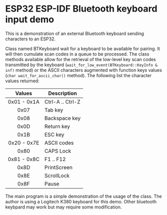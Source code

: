 # ESP32 ESP-IDF Bluetooth keyboard input demo

This is a demonstration of an external Bluetooth keyboard sending characters to an ESP32.

Class named BTKeyboard wait for a keyboard to be available for pairing. It will then cumulate scan codes in a queue to be processed. The class methods available allow for the retrieval of the low-level key scan codes transmitted by the keyboard (`wait_for_low_event(BTKeyboard::KeyInfo & inf)` method) or the ASCII characters augmented with function keys values (`char wait_for_ascii_char()` method). The following list the character values returned:

| Values      | Description      |
|:-----------:|------------------|
| 0x01 - 0x1A | Ctrl-A .. Ctrl-Z |
| 0x07        | Tab key          |
| 0x08        | Backspace key    |
| 0x0D        | Return key       |
| 0x1B        | ESC key          |
| 0x20 - 0x7E | ASCII codes      |
| 0x80        | CAPS Lock        |
| 0x81 - 0x8C | F1 .. F12        |
| 0x8D        | PrintScreen      |
| 0x8E        | ScrollLock       |
| 0x8F        | Pause            |

The main program is a simple demonstration of the usage of the class. The author is using a Logitech K380 keyboard for this demo. Other bluetooth keybpard may work but may require some modification.

